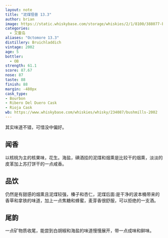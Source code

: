 ```yaml
---
layout: note
title: "泥煤怪兽 13.3"
author: brian
image: https://static.whiskybase.com/storage/whiskies/2/1/8100/388077-big.jpg
categories:
  - 艾雷岛
aliases: "Octomore 13.3"
distillery: Bruichladdich
vintage: 2002
age: 5
bottler:
  - OB
strength: 61.1
score: 87.67
nose: 87
taste: 88
finish: 88
margin: -480px
cask_type: 
- Bourbon
- Ribero Del Duero Cask
- Rioja Cask
wb: https://www.whiskybase.com/whiskies/whisky/234087/bushmills-2002
---
```

其实味道不错，可惜没中偏好。

## 闻香
以核桃为主的核果味，花生。海盐，碘酒挂的泥煤和烟熏是比较干的烟熏，淡淡的皮革加上苏打饼干的一点咸香。

## 品饮
仍然是有甜感的烟熏且泥煤较强，榛子和杏仁，泥煤后面:是干净的波本桶带来的香草和拿铁的味道，加上一点焦糖和蜂蜜，麦芽香很舒服，可以拒绝的一支酒。

## 尾韵
一点矿物质收尾，能尝到白胡椒和海盐的味道慢慢展开，带一点成味和鲜味。
